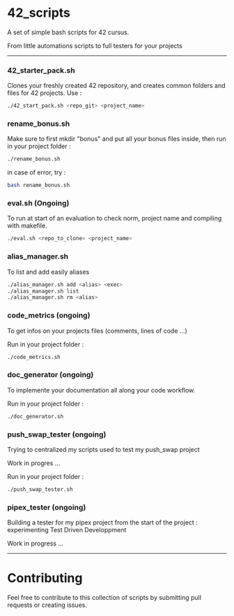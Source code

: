 # 42_scripts
A set of simple bash scripts for 42 cursus.

From little automations scripts to full testers for your projects

---

### 42_starter_pack.sh
Clones your freshly created 42 repository, and creates common folders and files for 42 projects.
Use :
```bash
./42_start_pack.sh <repo_git> <project_name>
```

### rename_bonus.sh 
Make sure to first mkdir "bonus" and put all your bonus files inside, then run in your project folder :
```bash
./rename_bonus.sh
```
in case of error, try :
```bash
bash rename_bonus.sh
```

### eval.sh (Ongoing)
To run at start of an evaluation to check norm, project name and compiling with makefile.
```bash
./eval.sh <repo_to_clone> <project_name>
```

### alias_manager.sh 
To list and add easily aliases
```bash
./alias_manager.sh add <alias> <exec>
./alias_manager.sh list
./alias_manager.sh rm <alias>
```

### code_metrics (ongoing)
To get infos on your projects files (comments, lines of code ...)

Run in your project folder :
```bash
./code_metrics.sh
```

### doc_generator (ongoing)
To implemente your documentation all along your code workflow.

Run in your project folder :
```bash
./doc_generator.sh
```

### push_swap_tester (ongoing)
Trying to centralized my scripts used to test my push_swap project

Work in progres ...

Run in your project folder :
```bash
./push_swap_tester.sh
```

### pipex_tester (ongoing)
Building a tester for my pipex project from the start of the project : experimenting Test Driven Developpment

Work in progress ...

---

# Contributing

Feel free to contribute to this collection of scripts by submitting pull requests or creating issues.
